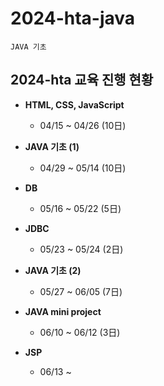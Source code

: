 # 2024-hta-java

```
JAVA 기초
```

## 2024-hta 교육 진행 현황

* **HTML, CSS, JavaScript**
    * 04/15 ~ 04/26 (10日)  


* **JAVA 기초 (1)**
    * 04/29 ~ 05/14 (10日)  


* **DB**
    * 05/16 ~ 05/22 (5日)  


* **JDBC**
    * 05/23 ~ 05/24 (2日)  


* **JAVA 기초 (2)**
    * 05/27 ~ 06/05 (7日)  


* **JAVA mini project**
    * 06/10 ~ 06/12 (3日)  


* **JSP**
  * 06/13 ~  
